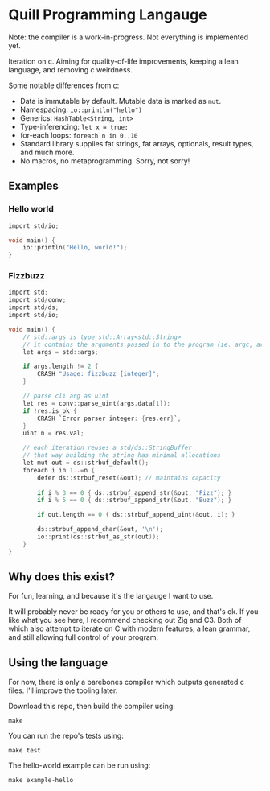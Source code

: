 # Quill Programming Langauge
Note: the compiler is a work-in-progress. Not everything is implemented yet.

Iteration on c. Aiming for quality-of-life improvements, keeping a lean language, and removing c weirdness.

Some notable differences from c:
- Data is immutable by default. Mutable data is marked as `mut`.
- Namespacing: `io::println("hello")`
- Generics: `HashTable<String, int>`
- Type-inferencing: `let x = true;`
- for-each loops: `foreach n in 0..10`
- Standard library supplies fat strings, fat arrays, optionals, result types, and much more.
- No macros, no metaprogramming. Sorry, not sorry!

## Examples

### Hello world
```c
import std/io;

void main() {
    io::println("Hello, world!");
}
```

### Fizzbuzz
```c
import std;
import std/conv;
import std/ds;
import std/io;

void main() {
    // std::args is type std::Array<std::String>
    // it contains the arguments passed in to the program (ie. argc, argv in c)
    let args = std::args;

    if args.length != 2 {
        CRASH "Usage: fizzbuzz [integer]";
    }

    // parse cli arg as uint
    let res = conv::parse_uint(args.data[1]);
    if !res.is_ok {
        CRASH `Error parser integer: {res.err}`;
    }
    uint n = res.val;

    // each iteration reuses a std/ds::StringBuffer
    // that way building the string has minimal allocations
    let mut out = ds::strbuf_default();
    foreach i in 1..=n {
        defer ds::strbuf_reset(&out); // maintains capacity
    
        if i % 3 == 0 { ds::strbuf_append_str(&out, "Fizz"); }
        if i % 5 == 0 { ds::strbuf_append_str(&out, "Buzz"); }

        if out.length == 0 { ds::strbuf_append_uint(&out, i); }

        ds::strbuf_append_char(&out, '\n');
        io::print(ds::strbuf_as_str(out));
    }
}
```

## Why does this exist?

For fun, learning, and because it's the langauge I want to use.

It will probably never be ready for you or others to use, and that's ok. If you like what you see here, I recommend checking out Zig and C3. Both of which also attempt to iterate on C with modern features, a lean grammar, and still allowing full control of your program.

## Using the language

For now, there is only a barebones compiler which outputs generated c files. I'll improve the tooling later.

Download this repo, then build the compiler using:
```
make
```

You can run the repo's tests using:
```
make test
```

The hello-world example can be run using:
```
make example-hello
```
